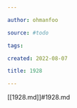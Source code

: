 ```yaml
---

author: ohmanfoo

source: #todo

tags: 

created: 2022-08-07

title: 1928

---
```

[[1928.md]]#1928.md